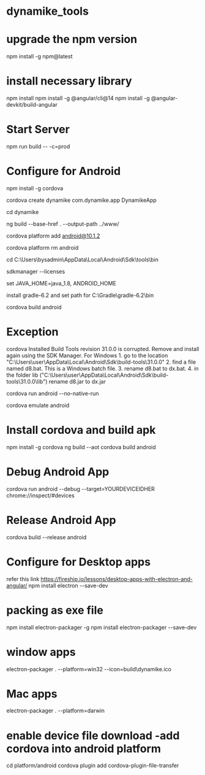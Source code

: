 # dynamike_tools

upgrade the npm version
========================
npm install -g npm@latest

install necessary library
=========================
npm install
npm install -g @angular/cli@14
npm install -g @angular-devkit/build-angular 

Start Server
=============
npm run build -- -c=prod

Configure for Android 
=======================
npm install -g cordova

cordova create dynamike com.dynamike.app DynamikeApp

cd dynamike

ng build --base-href . --output-path ../www/

cordova platform add android@10.1.2

cordova platform rm android

cd C:\Users\bysadmin\AppData\Local\Android\Sdk\tools\bin

sdkmanager --licenses

set JAVA_HOME=java_1.8, ANDROID_HOME

install gradle-6.2 and set path for C:\Gradle\gradle-6.2\bin


cordova build android

Exception
=========
cordova
Installed Build Tools revision 31.0.0 is corrupted. Remove and install again using the SDK Manager.
For Windows
	1. go to the location
 "C:\Users\user\AppData\Local\Android\Sdk\build-tools\31.0.0"
	2. find a file named d8.bat. This is a Windows batch file.
	3. rename d8.bat to dx.bat.
	4. in the folder lib ("C:\Users\user\AppData\Local\Android\Sdk\build-tools\31.0.0\lib")
rename d8.jar to dx.jar


cordova run android --no-native-run

cordova emulate android

Install cordova and build apk
=======================
npm install -g cordova
ng build --aot
cordova build android

Debug Android App
=======================
cordova run android --debug --target=YOURDEVICEIDHER
chrome://inspect/#devices

Release Android App
=======================
cordova build --release android


Configure for Desktop apps
==========================
refer this link https://fireship.io/lessons/desktop-apps-with-electron-and-angular/
npm install electron --save-dev

packing as exe file
====================
npm install electron-packager -g
npm install electron-packager --save-dev

window apps
===========
electron-packager . --platform=win32 --icon=build\dynamike.ico

Mac apps
===========
electron-packager . --platform=darwin


enable device file download
-add cordova into android platform
===================================
cd platform/android
cordova plugin add cordova-plugin-file-transfer